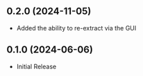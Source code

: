0.2.0 (2024-11-05)
------------------
- Added the ability to re-extract via the GUI

0.1.0 (2024-06-06)
------------------
- Initial Release
